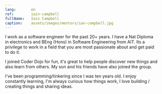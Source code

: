 ```yaml
---
lang:       en
ref:        iain-campbell
fullName:   Iain Campbell
caption:    assets/images/mentors/ian-campbell.jpg
---
```


I work as a software engineer for the past 20+ years.
I have a Nat Diploma in electronics and BEng (Hons) in Software Engineering from AIT.
Its a privilege to work in a field that you are most passionate about and get paid to do it.

I joined Coder Dojo for fun, it's great to help people discover new things and also learn from others.
My son and his friends have also joined the group. 

I've been programming/tinkering since I was ten years old. 
I enjoy constantly learning, I'm always curious how things work, I love building / creating things and sharing ideas.
